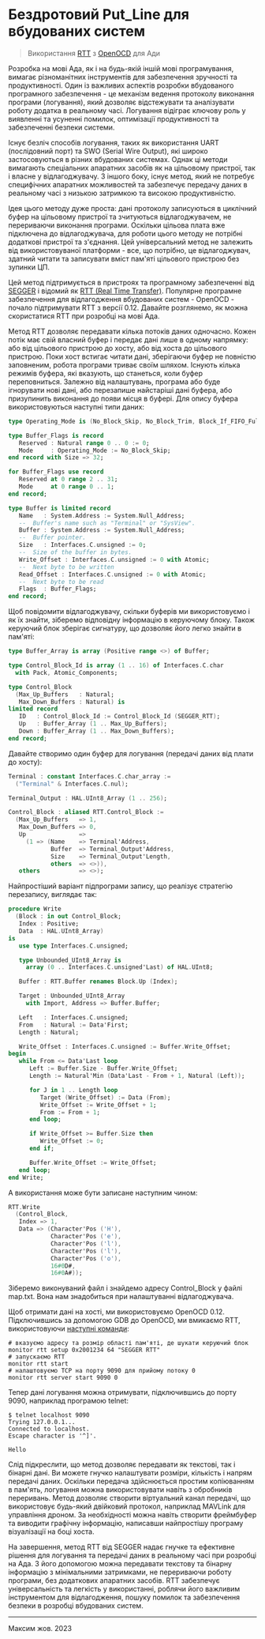 # Бездротовий Put_Line для вбудованих систем
> Використання [RTT](https://wiki.segger.com/RTT) з [OpenOCD](https://openocd.org/) для Ади

Розробка на мові Ада, як і на будь-якій іншій мові програмування, вимагає різноманітних інструментів для забезпечення зручності та продуктивності. Один із важливих аспектів розробки вбудованого програмного забезпечення - це механізм ведення протоколу виконання програми (логування), який дозволяє відстежувати та аналізувати роботу додатка в реальному часі. Логування відіграє ключову роль у виявленні та усуненні помилок, оптимізації продуктивності та забезпеченні безпеки системи.

Існує безліч способів логування, таких як використання UART (послідовний порт) та SWO (Serial Wire Output), які широко застосовуються в різних вбудованих системах. Однак ці методи вимагають спеціальних апаратних засобів як на цільовому пристрої, так і власне у відлагоджувачу. З іншого боку, існує метод, який не потребує специфічних апаратних можливостей та забезпечує передачу даних в реальному часі з низькою затримкою та високою продуктивністю.

Ідея цього методу дуже проста: дані протоколу записуються в циклічний буфер на цільовому пристрої та зчитуються відлагоджувачем, не перериваючи виконання програми. Оскільки цільова плата вже підключена до відлагоджувача, для роботи цього методу не потрібні додаткові пристрої та з'єднання. Цей універсальний метод не залежить від використовуваної платформи - все, що потрібно, це відлагоджувач, здатний читати та записувати вміст пам'яті цільового пристрою без зупинки ЦП.

Цей метод підтримується в пристроях та програмному забезпеченні від
[SEGGER](https://www.segger.com/) і відомий як 
[RTT (Real Time Transfer)](https://wiki.segger.com/RTT).
Популярне програмне забезпечення для відлагодження вбудованих систем - OpenOCD - почало підтримувати RTT з версії 0.12. Давайте розглянемо, як можна скористатися RTT при розробці на мові Ада.

Метод RTT дозволяє передавати кілька потоків даних одночасно. Кожен потік має свій власний буфер і передає дані лише в одному напрямку: або від цільового пристрою до хосту, або від хоста до цільового пристрою. Поки хост встигає читати дані, зберігаючи буфер не повністю заповненим, робота програми триває своїм шляхом. Існують кілька режимів буфера, які вказують, що станеться, коли буфер переповниться. Залежно від налаштувань, програма або буде ігнорувати нові дані, або перезапише найстаріші дані буфера, або призупинить виконання до появи місця в буфері. Для опису буфера використовуються наступні типи даних:

```ada
type Operating_Mode is (No_Block_Skip, No_Block_Trim, Block_If_FIFO_Full);

type Buffer_Flags is record
   Reserved : Natural range 0 .. 0 := 0;
   Mode     : Operating_Mode := No_Block_Skip;
end record with Size => 32;

for Buffer_Flags use record
   Reserved at 0 range 2 .. 31;
   Mode     at 0 range 0 .. 1;
end record;

type Buffer is limited record
   Name   : System.Address := System.Null_Address;
   --  Buffer's name such as "Terminal" or "SysView".
   Buffer : System.Address := System.Null_Address;
   --  Buffer pointer.
   Size   : Interfaces.C.unsigned := 0;
   --  Size of the buffer in bytes.
   Write_Offset : Interfaces.C.unsigned := 0 with Atomic;
   --  Next byte to be written
   Read_Offset : Interfaces.C.unsigned := 0 with Atomic;
   --  Next byte to be read
   Flags  : Buffer_Flags;
end record;
```

Щоб повідомити відлагоджувачу, скільки буферів ми використовуємо і як їх знайти, зіберемо відповідну інформацію в керуючому блоку. Також керуючий блок зберігає сигнатуру, що дозволяє його легко знайти в пам'яті:

```ada
type Buffer_Array is array (Positive range <>) of Buffer;

type Control_Block_Id is array (1 .. 16) of Interfaces.C.char
  with Pack, Atomic_Components;

type Control_Block
  (Max_Up_Buffers   : Natural;
   Max_Down_Buffers : Natural) is
limited record
   ID   : Control_Block_Id := Control_Block_Id (SEGGER_RTT);
   Up   : Buffer_Array (1 .. Max_Up_Buffers);
   Down : Buffer_Array (1 .. Max_Down_Buffers);
end record;
```

Давайте створимо один буфер для логування (передачі даних від плати до хосту):

```ada
Terminal : constant Interfaces.C.char_array :=
  ("Terminal" & Interfaces.C.nul);

Terminal_Output : HAL.UInt8_Array (1 .. 256);

Control_Block : aliased RTT.Control_Block :=
  (Max_Up_Buffers   => 1,
   Max_Down_Buffers => 0,
   Up               =>
     (1 => (Name    => Terminal'Address,
            Buffer  => Terminal_Output'Address,
            Size    => Terminal_Output'Length,
            others  => <>)),
   others           => <>);
```

Найпростіший варіант підпрограми запису, що реалізує стратегію перезапису, виглядає так:

```ada
procedure Write
  (Block : in out Control_Block;
   Index : Positive;
   Data  : HAL.UInt8_Array)
is
   use type Interfaces.C.unsigned;

   type Unbounded_UInt8_Array is
     array (0 .. Interfaces.C.unsigned'Last) of HAL.UInt8;

   Buffer : RTT.Buffer renames Block.Up (Index);

   Target : Unbounded_UInt8_Array
     with Import, Address => Buffer.Buffer;

   Left   : Interfaces.C.unsigned;
   From   : Natural := Data'First;
   Length : Natural;

   Write_Offset : Interfaces.C.unsigned := Buffer.Write_Offset;
begin
   while From <= Data'Last loop
      Left := Buffer.Size - Buffer.Write_Offset;
      Length := Natural'Min (Data'Last - From + 1, Natural (Left));

      for J in 1 .. Length loop
         Target (Write_Offset) := Data (From);
         Write_Offset := Write_Offset + 1;
         From := From + 1;
      end loop;

      if Write_Offset >= Buffer.Size then
         Write_Offset := 0;
      end if;

      Buffer.Write_Offset := Write_Offset;
   end loop;
end Write;
```

А використання може бути записане наступним чином:

```ada
RTT.Write
  (Control_Block,
   Index => 1,
   Data => (Character'Pos ('H'),
            Character'Pos ('e'),
            Character'Pos ('l'),
            Character'Pos ('l'),
            Character'Pos ('o'),
            16#0D#,
            16#0A#));
```

Зіберемо виконуваний файл і знайдемо адресу Control_Block у файлі map.txt. Вона нам знадобиться при налаштуванні відлагоджувача.

Щоб отримати дані на хості, ми використовуємо OpenOCD 0.12. Підключившись за допомогою GDB до OpenOCD, ми вмикаємо RTT, використовуючи
[наступні команди](https://openocd.org/doc-release/html/General-Commands.html#Real-Time-Transfer-_0028RTT_0029):

```
# вказуємо адресу та розмір області пам'яті, де шукати керуючий блок
monitor rtt setup 0x2001234 64 "SEGGER RTT"
# запускаємо RTT
monitor rtt start
# налаштовуємо TCP на порту 9090 для прийому потоку 0
monitor rtt server start 9090 0
```

Тепер дані логування можна отримувати, підключившись до порту 9090, наприклад програмою telnet:

```
$ telnet localhost 9090
Trying 127.0.0.1...
Connected to localhost.
Escape character is '^]'.

Hello
```

Слід підкреслити, що метод дозволяє передавати як текстові, так і бінарні дані. Ви можете гнучко налаштувати розміри, кількість і напрям передачі даних. Оскільки передача здійснюється простим копіюванням в пам'ять, логування можна використовувати навіть з обробників переривань. Метод дозволяє створити віртуальний канал передачі, що використовує будь-який двійковий протокол, наприклад MAVLink для управління дроном. За необхідності можна навіть створити фреймбуфер та виводити графічну інформацію, написавши найпростішу програму візуалізації на боці хоста.

На завершення, метод RTT від SEGGER надає гнучке та ефективне рішення для логування та передачі даних в реальному часі при розробці на Ада. З його допомогою можна передавати текстову та бінарну інформацію з мінімальними затримками, не перериваючи роботу програми, без додаткових апаратних засобів. RTT забезпечує універсальність та легкість у використанні, роблячи його важливим інструментом для відлагодження, пошуку помилок та забезпечення безпеки в розробці вбудованих систем.

----
Maксим жов. 2023